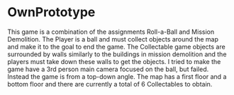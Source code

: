 # OwnPrototype
 
This game is a combination of the assignments Roll-a-Ball and Mission Demolition. The Player is a ball and must collect objects around the map and make it to the goal to end the game. The Collectable game objects are surrounded by walls similarly to the buildings in mission demolition and the players must take down these walls to get the objects. I tried to make the game have a 3rd person main camera focused on the ball, but failed. Instead the game is from a top-down angle. The map has a first floor and a bottom floor and there are currently a total of 6 Collectables to obtain.
